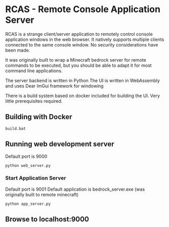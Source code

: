 # RCAS - Remote Console Application Server
RCAS is a strange client/server application to remotely control console application windows in the web browser. It natively supports multiple clients connected to the same console window. No security considerations have been made.

It was originally built to wrap a Minecraft bedrock server for remote commands to be executed, but you should be able to adapt it for most command line applications.

The server backend is written in Python
The UI is written in WebAssembly and uses Dear ImGui framework for windowing

There is a build system based on docker included for building the UI. Very little prerequisites required.

## Building with Docker
```
build.bat
```
## Running web development server
Default port is 9000
```
python web_server.py
```

### Start Application Server
Default port is 9001
Default application is bedrock_server.exe (was originally built to remote minecraft)
```
python app_server.py
```

## Browse to localhost:9000
